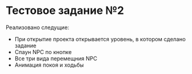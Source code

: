 # Тестовое задание №2
Реализовано следущие:

  * При открытие проекта открывается уровень, в котором сделано задание
  * Спаун NPC по кнопке
  * Все три вида перемещния NPC
  * Анимация покоя и ходьбы
  
